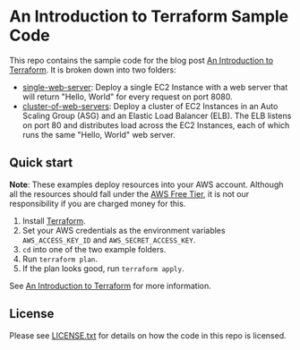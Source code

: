 # An Introduction to Terraform Sample Code

This repo contains the sample code for the blog post [An Introduction to
Terraform](https://blog.gruntwork.io/an-introduction-to-terraform-f17df9c6d180#.eo54nuvuj). It is broken down into two
folders:

* [single-web-server](./single-web-server): Deploy a single EC2 Instance with a web server that will return
  "Hello, World" for every request on port 8080.
* [cluster-of-web-servers](./cluster-of-web-servers): Deploy a cluster of EC2 Instances in an Auto Scaling Group (ASG)
  and an Elastic Load Balancer (ELB). The ELB listens on port 80 and distributes load across the EC2 Instances, each
  of which runs the same "Hello, World" web server.

## Quick start

**Note**: These examples deploy resources into your AWS account. Although all the resources should fall under the
[AWS Free Tier](https://aws.amazon.com/free/), it is not our responsibility if you are charged money for this.

1. Install [Terraform](https://www.terraform.io/).
1. Set your AWS credentials as the environment variables `AWS_ACCESS_KEY_ID` and `AWS_SECRET_ACCESS_KEY`.
1. `cd` into one of the two example folders.
1. Run `terraform plan`.
1. If the plan looks good, run `terraform apply`.

See [An Introduction to Terraform](https://blog.gruntwork.io/an-introduction-to-terraform-f17df9c6d180#.eo54nuvuj) for
more information.

## License

Please see [LICENSE.txt](/LICENSE.txt) for details on how the code in this repo is licensed.

